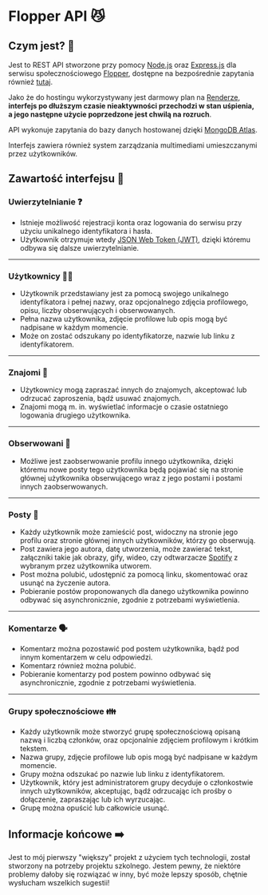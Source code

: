 # Flopper API 😼

## Czym jest? 🤔

Jest to REST API stworzone przy pomocy [Node.js](https://nodejs.org/en) oraz [Express.js](https://expressjs.com/) dla serwisu społecznościowego [Flopper](https://flopper-client.vercel.app/), dostępne na bezpośrednie zapytania również [tutaj](https://flopper-api-h23g.onrender.com).

Jako że do hostingu wykorzystywany jest darmowy plan na [Renderze](https://render.com/), **interfejs po dłuższym czasie nieaktywności przechodzi w stan uśpienia, a jego następne użycie poprzedzone jest chwilą na rozruch**.

API wykonuje zapytania do bazy danych hostowanej dzięki [MongoDB Atlas](https://www.mongodb.com/atlas/database).

Interfejs zawiera również system zarządzania multimediami umieszczanymi przez użytkowników.

## Zawartość interfejsu 📖

### Uwierzytelnianie ❓
- Istnieje możliwość rejestracji konta oraz logowania do serwisu przy użyciu unikalnego identyfikatora i hasła.
- Użytkownik otrzymuje wtedy [JSON Web Token (JWT)](https://jwt.io/), dzięki któremu odbywa się dalsze uwierzytelnianie.
<hr />

### Użytkownicy 👨👩
- Użytkownik przedstawiany jest za pomocą swojego unikalnego identyfikatora i pełnej nazwy, oraz opcjonalnego zdjęcia profilowego, opisu, liczby obserwujących i obserwowanych.
- Pełna nazwa użytkownika, zdjęcie profilowe lub opis mogą być nadpisane w każdym momencie.
- Może on zostać odszukany po identyfikatorze, nazwie lub linku z identyfikatorem.
<hr />

### Znajomi 🤝
- Użytkownicy mogą zapraszać innych do znajomych, akceptować lub odrzucać zaproszenia, bądź usuwać znajomych.
- Znajomi mogą m. in. wyświetlać informacje o czasie ostatniego logowania drugiego użytkownika.
<hr />

### Obserwowani 👀
- Możliwe jest zaobserwowanie profilu innego użytkownika, dzięki któremu nowe posty tego użytkownika będą pojawiać się na stronie głównej użytkownika obserwującego wraz z jego postami i postami innych zaobserwowanych.
<hr />

### Posty 📑
- Każdy użytkownik może zamieścić post, widoczny na stronie jego profilu oraz stronie głównej innych użytkowników, którzy go obserwują.
- Post zawiera jego autora, datę utworzenia, może zawierać tekst, załączniki takie jak obrazy, gify, wideo, czy odtwarzacze [Spotify](https://open.spotify.com/) z wybranym przez użytkownika utworem.
- Post można polubić, udostępnić za pomocą linku, skomentować oraz usunąć na życzenie autora.
- Pobieranie postów proponowanych dla danego użytkownika powinno odbywać się asynchronicznie, zgodnie z potrzebami wyświetlenia.
<hr />

### Komentarze 🗣️
- Komentarz można pozostawić pod postem użytkownika, bądź pod innym komentarzem w celu odpowiedzi.
- Komentarz również można polubić.
- Pobieranie komentarzy pod postem powinno odbywać się asynchronicznie, zgodnie z potrzebami wyświetlenia.
<hr />

### Grupy społecznościowe 👪
- Każdy użytkownik może stworzyć grupę społecznościową opisaną nazwą i liczbą członków, oraz opcjonalnie zdjęciem profilowym i krótkim tekstem.
- Nazwa grupy, zdjęcie profilowe lub opis mogą być nadpisane w każdym momencie.
- Grupy można odszukać po nazwie lub linku z identyfikatorem.
- Użytkownik, który jest administratorem grupy decyduje o członkostwie innych użytkowników, akceptując, bądź odrzucając ich prośby o dołączenie, zapraszając lub ich wyrzucając.
- Grupę można opuścić lub całkowicie usunąć.

## Informacje końcowe ➡️
Jest to mój pierwszy "większy" projekt z użyciem tych technologii, został stworzony na potrzeby projektu szkolnego. Jestem pewny, że niektóre problemy dałoby się rozwiązać w inny, być może lepszy sposób, chętnie wysłucham wszelkich sugestii!

